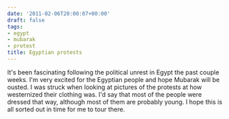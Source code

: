 ```yaml
---
date: '2011-02-06T20:00:07+00:00'
draft: false
tags:
- egypt
- mubarak
- protest
title: Egyptian protests
---
```


It's been fascinating following the political unrest in Egypt the past couple weeks. I'm very excited for the Egyptian people and hope Mubarak will be ousted. I was struck when looking at pictures of the protests at how westernized their clothing was. I'd say that most of the people were dressed that way, although most of them are probably young. I hope this is all sorted out in time for me to tour there.
